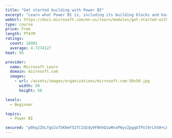 ```yaml
---
title: "Get started building with Power BI"
excerpt: "Learn what Power BI is, including its building blocks and how they work together."
webUrl: https://docs.microsoft.com/en-us/learn/modules/get-started-with-power-bi/
type: course
price: Free
length: PT47M
ratings:
  count: 16901
  average: 4.7274127
heat: 95

provider:
  name: Microsoft Learn
  domain: microsoft.com
  images:
    - url: /assets/images/organizations/microsoft.com-50x50.jpg
      width: 50
      height: 50

levels:
  - Beginner

topics:
  - Power BI

secured: "p0hqJZhLfgUJoTSK0eF52TCId2dy9FNhhQ1wMnxPHysZpgqbTPVJ9rLh50+LFNYGABJZYqVDKjkF0/8F6AwzRl77pTjBUNPYCkAGvUOMkESx2ssTJ4v22cWaD0jC/brXw7Qv+3ARdQB70aadUjsYbCGlGFcg6tbk/R4+QuiYA1AeD/PMJiJLlvQqkM2q5VYEFr497CNSAMyCOISG3dwtjEXd9na/Dv/yr3WNOaqPmJVNQE7vaYcdTtHN6dpObSfyPLz4qUgU8jEiGqoFCARyIQgJwPfn9+16gGPyMZAvejd8GTnwW70QEYUV7N6EtGBeJm8rCcWGJlhInKxb4LAKERlRZK32yuWOwfeSEg1mCBer+ZT4yLlNW5lVzJRJDjAC4IBHNuLKskIrw5bCZKmMVA==;v2KzHlDUqVWistZA9UjCzA=="
---
```


